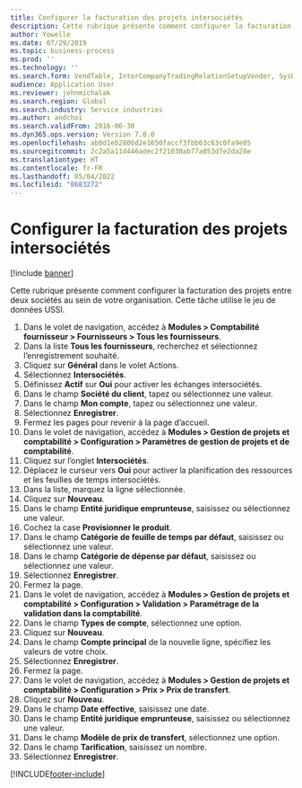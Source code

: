 ```yaml
---
title: Configurer la facturation des projets intersociétés
description: Cette rubrique présente comment configurer la facturation des projets entre deux sociétés au sein de votre organisation.
author: Yowelle
ms.date: 07/29/2019
ms.topic: business-process
ms.prod: ''
ms.technology: ''
ms.search.form: VendTable, InterCompanyTradingRelationSetupVendor, SysDataAreaSelectLookup, ProjParameters, ProjPosting, ProjTransferPrice
audience: Application User
ms.reviewer: johnmichalak
ms.search.region: Global
ms.search.industry: Service industries
ms.author: andchoi
ms.search.validFrom: 2016-06-30
ms.dyn365.ops.version: Version 7.0.0
ms.openlocfilehash: ab0d1eb2806d2e1650faccf3fbb63c63c0fa9e05
ms.sourcegitcommit: 2c2a5a11d446adec2f21030ab77a053d7e2da28e
ms.translationtype: HT
ms.contentlocale: fr-FR
ms.lasthandoff: 05/04/2022
ms.locfileid: "8683272"
---
```

# <a name="configure-intercompany-project-invoicing"></a>Configurer la facturation des projets intersociétés

[!include [banner](../../includes/banner.md)]

Cette rubrique présente comment configurer la facturation des projets entre deux sociétés au sein de votre organisation. Cette tâche utilise le jeu de données USSI.

1. Dans le volet de navigation, accédez à **Modules > Comptabilité fournisseur > Fournisseurs > Tous les fournisseurs**.
2. Dans la liste **Tous les fournisseurs**, recherchez et sélectionnez l’enregistrement souhaité.
3. Cliquez sur **Général** dans le volet Actions.
4. Sélectionnez **Intersociétés**.
5. Définissez **Actif** sur **Oui** pour activer les échanges intersociétés.
6. Dans le champ **Société du client**, tapez ou sélectionnez une valeur.
7. Dans le champ **Mon compte**, tapez ou sélectionnez une valeur.
8. Sélectionnez **Enregistrer**.
9. Fermez les pages pour revenir à la page d’accueil.
10. Dans le volet de navigation, accédez à **Modules > Gestion de projets et comptabilité > Configuration > Paramètres de gestion de projets et de comptabilité**.
11. Cliquez sur l’onglet **Intersociétés**.
12. Déplacez le curseur vers **Oui** pour activer la planification des ressources et les feuilles de temps intersociétés.
13. Dans la liste, marquez la ligne sélectionnée.
14. Cliquez sur **Nouveau**.
15. Dans le champ **Entité juridique emprunteuse**, saisissez ou sélectionnez une valeur.
16. Cochez la case **Provisionner le produit**.
17. Dans le champ **Catégorie de feuille de temps par défaut**, saisissez ou sélectionnez une valeur.
18. Dans le champ **Catégorie de dépense par défaut**, saisissez ou sélectionnez une valeur.
19. Sélectionnez **Enregistrer**.
20. Fermez la page.
21. Dans le volet de navigation, accédez à **Modules > Gestion de projets et comptabilité > Configuration > Validation > Paramétrage de la validation dans la comptabilité**.
22. Dans le champ **Types de compte**, sélectionnez une option.
23. Cliquez sur **Nouveau**.
24. Dans le champ **Compte principal** de la nouvelle ligne, spécifiez les valeurs de votre choix.
25. Sélectionnez **Enregistrer**.
26. Fermez la page.
27. Dans le volet de navigation, accédez à **Modules > Gestion de projets et comptabilité > Configuration > Prix > Prix de transfert**.
28. Cliquez sur **Nouveau**.
29. Dans le champ **Date effective**, saisissez une date.
30. Dans le champ **Entité juridique emprunteuse**, saisissez ou sélectionnez une valeur.
31. Dans le champ **Modèle de prix de transfert**, sélectionnez une option.
32. Dans le champ **Tarification**, saisissez un nombre.
33. Sélectionnez **Enregistrer**.



[!INCLUDE[footer-include](../../includes/footer-banner.md)]